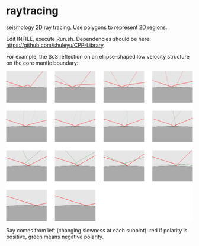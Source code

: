 # raytracing
seismology 2D ray tracing. Use polygons to represent 2D regions.

Edit INFILE, execute Run.sh. Dependencies should be here: https://github.com/shuleyu/CPP-Library.

For example, the ScS reflection on an ellipse-shaped low velocity structure on the core mantle boundary:

![alt text](https://github.com/shuleyu/raytracing/blob/master/example2.png)

Ray comes from left (changing slowness at each subplot). red if polarity is positive, green means negative polarity.
